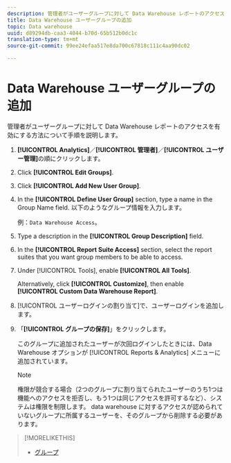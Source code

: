 ```yaml
---
description: 管理者がユーザーグループに対して Data Warehouse レポートのアクセスを有効にする方法について手順を説明します。
title: Data Warehouse ユーザーグループの追加
topic: Data warehouse
uuid: d89294db-caa3-4044-b70d-65b512b0dc1c
translation-type: tm+mt
source-git-commit: 99ee24efaa517e8da700c67818c111c4aa90dc02

---
```



# Data Warehouse ユーザーグループの追加

管理者がユーザーグループに対して Data Warehouse レポートのアクセスを有効にする方法について手順を説明します。

1. **[!UICONTROL Analytics]**／**[!UICONTROL 管理者]**／**[!UICONTROL ユーザー管理]**&#x200B;の順にクリックします。
1. Click **[!UICONTROL Edit Groups]**.
1. Click **[!UICONTROL Add New User Group]**.
1. In the **[!UICONTROL Define User Group]** section, type a name in the Group Name field. 以下のようなグループ情報を入力します。

   例：`Data Warehouse Access`。
1. Type a description in the **[!UICONTROL Group Description]** field.
1. In the **[!UICONTROL Report Suite Access]** section, select the report suites that you want group members to be able to access.
1. Under [!UICONTROL Tools], enable **[!UICONTROL All Tools]**.

   Alternatively, click **[!UICONTROL Customize]**, then enable **[!UICONTROL Custom Data Warehouse Report]**.

1. [!UICONTROL ユーザーログインの割り当て]で、ユーザーログインを追加します。
1. 「**[!UICONTROL グループの保存]**」をクリックします。

   このグループに追加されたユーザーが次回ログインしたときには、Data Warehouse オプションが [!UICONTROL Reports &amp; Analytics] メニューに追加されています。

   >[!NOTE]
   >
   >権限が競合する場合（2つのグループに割り当てられたユーザーのうち1つは機能へのアクセスを拒否し、もう1つは同じアクセスを許可するなど）、システムは権限を制限します。 data warehouse に対するアクセスが認められていないグループに所属するユーザーを、そのグループから削除する必要があります。

>[!MORELIKETHIS]
>
>* [グループ ](/help/admin/user-management2/c-user-groups/groups.md)

